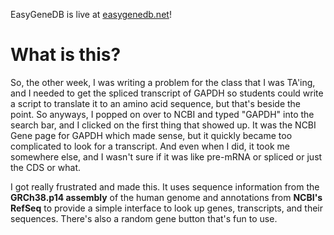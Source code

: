 EasyGeneDB is live at [easygenedb.net](https://easygenedb.net)!

# What is this?

So, the other week, I was writing a problem for the class that I was TA'ing, and I needed to get the spliced transcript of GAPDH so students could write a script to translate it to an amino acid sequence, but that's beside the point. So anyways, I popped on over to NCBI and typed "GAPDH" into the search bar, and I clicked on the first thing that showed up. It was the NCBI Gene page for GAPDH which made sense, but it quickly became too complicated to look for a transcript. And even when I did, it took me somewhere else, and I wasn't sure if it was like pre-mRNA or spliced or just the CDS or what.

I got really frustrated and made this. It uses sequence information from the **GRCh38.p14 assembly** of the human genome and annotations from **NCBI's RefSeq** to provide a simple interface to look up genes, transcripts, and their sequences. There's also a random gene button that's fun to use.